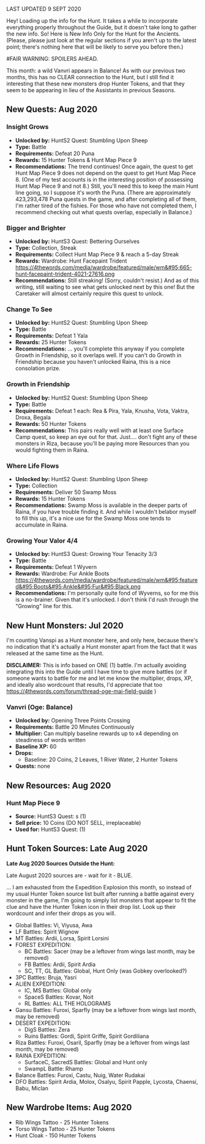 LAST UPDATED 9 SEPT 2020

Hey! Loading up the info for the Hunt. It takes a while to incorporate everything properly throughout the Guide, but it doesn't take long to gather the new info. So! Here is New Info Only for the Hunt for the Ancients. (Please, please just look at the regular sections if you aren't up to the latest point; there's nothing here that will be likely to serve you before then.)

#FAIR WARNING: SPOILERS AHEAD.

This month: a wild Vanvri appears in Balance! As with our previous two months, this has no CLEAR connection to the Hunt, but I still find it interesting that these new monsters drop Hunter Tokens, and that they seem to be appearing in lieu of the Assistants in previous Seasons.

## New Quests: Aug 2020

### Insight Grows

- **Unlocked by:** HuntS2 Quest: Stumbling Upon Sheep
- **Type:** Battle
- **Requirements:** Defeat 20 Puna
- **Rewards:** 15 Hunter Tokens & Hunt Map Piece 9
- **Recommendations:** The trend continues! Once again, the quest to get Hunt Map Piece 9 does not depend on the quest to get Hunt Map Piece 8. (One of my test accounts is in the interesting position of possessing Hunt Map Piece 9 and not 8.) Still, you'll need this to keep the main Hunt line going, so I suppose it's worth the Puna. (There are approximately 423,293,478 Puna quests in the game, and after completing all of them, I'm rather tired of the fishies. For those who have not completed them, I recommend checking out what quests overlap, especially in Balance.)

### Bigger and Brighter

- **Unlocked by:** HuntS3 Quest: Bettering Ourselves
- **Type:** Collection, Streak
- **Requirements:** Collect Hunt Map Piece 9 & reach a 5-day Streak
- **Rewards:** Wardrobe: Hunt Facepaint Trident https://4thewords.com/media/wardrobe/featured/male/wm&#95;665-hunt-facepaint-trident-4021-27616.png
- **Recommendations:** Still streaking! (Sorry, couldn't resist.) And as of this writing, still waiting to see what gets unlocked next by this one! But the Caretaker will almost certainly require this quest to unlock.

### Change To See

- **Unlocked by:** HuntS2 Quest: Stumbling Upon Sheep
- **Type:** Battle
- **Requirements:** Defeat 1 Yala
- **Rewards:** 25 Hunter Tokens
- **Recommendations:** ... you'll complete this anyway if you complete Growth in Friendship, so it overlaps well. If you can't do Growth in Friendship because you haven't unlocked Raina, this is a nice consolation prize.

### Growth in Friendship

- **Unlocked by:** HuntS2 Quest: Stumbling Upon Sheep
- **Type:** Battle
- **Requirements:** Defeat 1 each: Rea & Pira, Yala, Knusha, Vota, Vaktra, Droxa, Begala
- **Rewards:** 50 Hunter Tokens
- **Recommendations:** This pairs really well with at least one Surface Camp quest, so keep an eye out for that. Just.... don't fight any of these monsters in Riza, because you'll be paying more Resources than you would fighting them in Raina.

### Where Life Flows

- **Unlocked by:** HuntS2 Quest: Stumbling Upon Sheep
- **Type:** Collection
- **Requirements:** Deliver 50 Swamp Moss
- **Rewards:** 15 Hunter Tokens
- **Recommendations:** Swamp Moss is available in the deeper parts of Raina, if you have trouble finding it. And while I wouldn't belabor myself to fill this up, it's a nice use for the Swamp Moss one tends to accumulate in Raina.

### Growing Your Valor 4/4

- **Unlocked by:** HuntS3 Quest: Growing Your Tenacity 3/3
- **Type:** Battle 
- **Requirements:** Defeat 1 Wyvern
- **Rewards:** Wardrobe: Fur Ankle Boots https://4thewords.com/media/wardrobe/featured/male/wm&#95;featured&#95;Boots&#95;Ankle&#95;Fur&#95;Black.png
- **Recommendations:** I'm personally quite fond of Wyverns, so for me this is a no-brainer. Given that it's unlocked. I don't think I'd rush through the "Growing" line for this.

## New Hunt Monsters: Jul 2020

I'm counting Vanspi as a Hunt monster here, and only here, because there's no indication that it's actually a Hunt monster apart from the fact that it was released at the same time as the Hunt.

**DISCLAIMER:** This is info based on ONE (1) battle. I'm actually avoiding integrating this into the Guide until I have time to give more battles (or if someone wants to battle for me and let me know the multiplier, drops, XP, and ideally also wordcount that results, I'd appreciate that too https://4thewords.com/forum/thread-oge-mai-field-guide )

### Vanvri (Oge: Balance)

- **Unlocked by:** Opening Three Points Crossing
- **Requirements:** Battle 20 Minutes Continuously
- **Multiplier:** Can multiply baseline rewards up to x4 depending on steadiness of words written
- **Baseline XP:** 60
- **Drops:** 
  - Baseline: 20 Coins, 2 Leaves, 1 River Water, 2 Hunter Tokens
- **Quests:** none



## New Resources: Aug 2020

### Hunt Map Piece 9

- **Source:** HuntS3 Quest: s (1)
- **Sell price:** 10 Coins (DO NOT SELL, irreplaceable)
- **Used for:** HuntS3 Quest:  (1)

## Hunt Token Sources: Late Aug 2020

**Late Aug 2020 Sources Outside the Hunt:**

Late August 2020 sources are - wait for it - BLUE. 

... I am exhausted from the Expedition Explosion this month, so instead of my usual Hunter Token source list built after running a battle against every monster in the game, I'm going to simply list monsters that appear to fit the clue and have the Hunter Token icon in their drop list. Look up their wordcount and infer their drops as you will.

- Global Battles: Vi, Viyusa, Awa
- LF Battles: Spirit Wignow
- MT Battles: Ardii, Lorsa, Spirit Lorsini
- FOREST EXPEDITION:
  - BC Battles: Sacer (may be a leftover from wings last month, may be removed)
  - FB Battles: Ardii, Spirit Ardia
  - SC, TT, GL Battles: Global, Hunt Only (was Gobkey overlooked?)
- 3PC Battles: Bruja, Yasri
- ALIEN EXPEDITION:
  - IC, MS Battles: Global only
  - SpaceS Battles: Kovar, Noit
  - RL Battles: ALL THE HOLOGRAMS
- Gansu Battles: Furoxi, Sparfly (may be a leftover from wings last month, may be removed)
- DESERT EXPEDITION:
  - DigS Battles: Zera
  - Ruins Battles: Gordi, Spirit Griffe, Spirit Gordiliana
- Riza Battles: Furoxi, Osaril, Sparfly (may be a leftover from wings last month, may be removed)
- RAINA EXPEDITION:
  - SurfaceC, SacredS Battles: Global and Hunt only
  - SwampL Battle: Rhamp
- Balance Battles: Furoxi, Castu, Nuig, Water Rudakai
- DFO Battles: Spirit Ardia, Molox, Osalyu, Spirit Papple, Lycosta,  Chaensi, Babu, Miclan

## New Wardrobe Items: Aug 2020

- Rib Wings Tattoo - 25 Hunter Tokens
- Torso Wings Tattoo - 25 Hunter Tokens
- Hunt Cloak - 150 Hunter Tokens